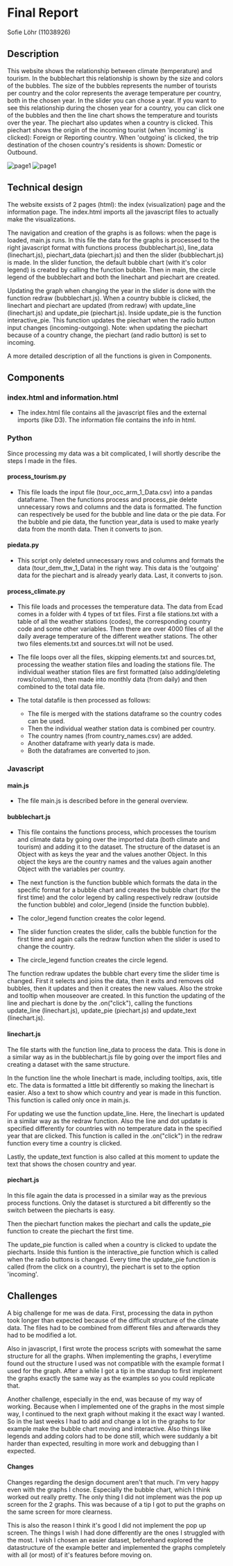 # Final Report
Sofie Löhr (11038926)

## Description
This website shows the relationship between climate (temperature) and tourism. In the bubblechart this relationship is shown by the size and colors of the bubbles. The size of the bubbles represents the number of tourists per country and the color represents the average temperature per country, both in the chosen year. In the slider you can chose a year. If you want to see this relationship during the chosen year for a country, you can click one of the bubbles and then the line chart shows the temperature and tourists over the year. The piechart also updates when a country is clicked. This piechart shows the origin of the incoming tourist (when 'incoming' is clicked): Foreign or Reporting country. When 'outgoing' is clicked, the trip destination of the chosen country's residents is shown: Domestic or Outbound. 

![page1](doc/page1.png) 
![page1](doc/page2.png) 

## Technical design
The website exsists of 2 pages (html): the index (visualization) page and the information page. The index.html imports all the javascript files to actually make the visualizations. 

The navigation and creation of the graphs is as follows: when the page is loaded, main.js runs. In this file the data for the graphs is processed to the right javascript format with functions process (bubblechart.js), line_data (linechart.js), piechart_data (piechart.js) and then the slider (bubblechart.js) is made. In the slider function, the default bubble chart (with it's color legend) is created by calling the function bubble. Then in main, the circle legend of the bubblechart and both the linechart and piechart are created. 

Updating the graph when changing the year in the slider is done with the function redraw (bubblechart.js). When a country bubble is clicked, the linechart and piechart are updated (from redraw) with update_line (linechart.js) and update_pie (piechart.js). Inside update_pie is the function interactive_pie. This function updates the piechart when the radio button input changes (incoming-outgoing). Note: when updating the piechart because of a country change, the piechart (and radio button) is set to incoming.

A more detailed description of all the functions is given in Components. 

## Components
### index.html and information.html
+ The index.html file contains all the javascript files and the external imports (like D3). The information file contains the info in html.

### Python
Since processing my data was a bit complicated, I will shortly describe the steps I made in the files. 

#### process_tourism.py
+ This file loads the input file (tour_occ_arm_1_Data.csv) into a pandas dataframe. Then the functions process and process_pie delete unnecessary rows and columns and the data is formatted. The function can respectively be used for the bubble and line data or the pie data. For the bubble and pie data, the function year_data is used to make yearly data from the month data. Then it converts to json. 

#### piedata.py
+ This script only deleted unnecessary rows and columns and formats the data (tour_dem_ttw_1_Data) in the right way. This data is the 'outgoing' data for the piechart and is already yearly data. Last, it converts to json.

#### process_climate.py
+ This file loads and processes the temperature data. The data from Ecad comes in a folder with 4 types of txt files. First a file stations.txt with a table of all the weather stations (codes), the corresponding country code and some other variables. Then there are over 4000 files of all the daily average temperature of the different weather stations. The other two files elements.txt and sources.txt will not be used. 

+ The file loops over all the files, skipping elements.txt and sources.txt, processing the weather station files and loading the stations file. The individual weather station files are first formatted (also adding/deleting rows/columns), then made into monthly data (from daily) and then combined to the total data file. 

+ The total datafile is then processed as follows:
	+ The file is merged with the stations dataframe so the country codes can be used.
	+ Then the individual weather station data is combined per country.
	+ The country names (from country_names.csv) are added.
	+ Another dataframe with yearly data is made.
	+ Both the dataframes are converted to json.


### Javascript

#### main.js
+ The file main.js is described before in the general overview.

#### bubblechart.js
+ This file contains the functions process, which processes the tourism and climate data by going over the imported data (both climate and tourism) and adding it to the dataset. The structure of the dataset is an Object with as keys the year and the values another Object. In this object the keys are the country names and the values again another Object with the variables per country.

+ The next function is the function bubble which formats the data in the specific format for a bubble chart and creates the bubble chart (for the first time) and the color legend by calling respectively redraw (outside the function bubble) and color_legend (inside the function bubble).

+ The color_legend function creates the color legend.

+ The slider function creates the slider, calls the bubble function for the first time and again calls the redraw function when the slider is used to change the country.

+ The circle_legend function creates the circle legend.

The function redraw updates the bubble chart every time the slider time is changed. First it selects and joins the data, then it exits and removes old bubbles, then it updates and then it creates the new values. Also the stroke and tooltip when mouseover are created. In this function the updating of the line and piechart is done by the .on("click"), calling the functions update_line (linechart.js), update_pie (piechart.js) and update_text (linechart.js). 

#### linechart.js
The file starts with the function line_data to process the data. This is done in a similar way as in the bubblechart.js file by going over the import files and creating a dataset with the same structure. 

In the function line the whole linechart is made, including tooltips, axis, title etc. The data is formatted a little bit differently so making the linechart is easier. Also a text to show which country and year is made in this function. This function is called only once in main.js. 

For updating we use the function update_line. Here, the linechart is updated in a similar way as the redraw function. Also the line and dot update is specified differently for countries with no temperature data in the specified year that are clicked. This function is called in the .on("click") in the redraw function every time a country is clicked. 

Lastly, the update_text function is also called at this moment to update the text that shows the chosen country and year. 

#### piechart.js
In this file again the data is processed in a similar way as the previous process functions. Only the dataset is sturctured a bit differently so the switch between the piecharts is easy. 

Then the piechart function makes the piechart and calls the update_pie function to create the piechart the first time. 

The update_pie function is called when a country is clicked to update the piecharts. Inside this funtion is the interactive_pie function which is called when the radio buttons is changed. Every time the update_pie function is called (from the click on a country), the piechart is set to the option 'incoming'. 

## Challenges

A big challenge for me was de data. First, processing the data in python took longer than expected because of the difficult structure of the climate data. The files had to be combined from different files and afterwards they had to be modified a lot. 

Also in javascript, I first wrote the process scripts with somewhat the same structure for all the graphs. When implementing the graphs, I everytime found out the structure I used was not compatible with the example format I used for the graph. After a while I got a tip in the standup to first implement the graphs exactly the same way as the examples so you could replicate that. 

Another challenge, especially in the end, was because of my way of working. Because when I implemented one of the graphs in the most simple way, I continued to the next graph without making it the exact way I wanted. So in the last weeks I had to add and change a lot in the graphs to for example make the bubble chart moving and interactive. Also things like legends and adding colors had to be done still, which were suddanly a bit harder than expected, resulting in more work and debugging than I expected. 

#### Changes
Changes regarding the design document aren't that much. I'm very happy even with the graphs I chose. Especially the bubble chart, which I think worked out really pretty. The only thing I did not implement was the pop up screen for the 2 graphs. This was because of a tip I got to put the graphs on the same screen for more clearness. 

This is also the reason I think it's good I did not implement the pop up screen. The things I wish I had done differently are the ones I struggled with the most. I wish I chosen an easier dataset, beforehand explored the datastructure of the example better and implemented the graphs completely with all (or most) of it's features before moving on. 
